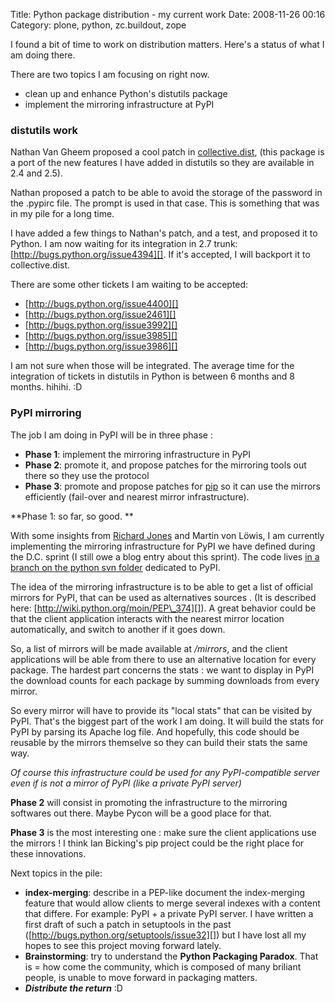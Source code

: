 Title: Python package distribution - my current work 
Date: 2008-11-26 00:16
Category: plone, python, zc.buildout, zope

I found a bit of time to work on distribution matters. Here's a status
of what I am doing there.   
  
There are two topics I am focusing on right now.   
-   clean up and enhance Python's distutils package
-   implement the mirroring infrastructure at PyPI

  
### distutils work

  
Nathan Van Gheem proposed a cool patch in [collective.dist][], (this
package is a port of the new features I have added in distutils so they
are available in 2.4 and 2.5).   
  
Nathan proposed a patch to be able to avoid the storage of the password
in the .pypirc file. The prompt is used in that case. This is something
that was in my pile for a long time.   
  
I have added a few things to Nathan's patch, and a test, and proposed
it to Python. I am now waiting for its integration in 2.7 trunk:
[http://bugs.python.org/issue4394][]. If it's accepted, I will backport
it to collective.dist.   
  
There are some other tickets I am waiting to be accepted:   
-   [http://bugs.python.org/issue4400][]
-   [http://bugs.python.org/issue2461][]
-   [http://bugs.python.org/issue3992][]
-   [http://bugs.python.org/issue3985][]
-   [http://bugs.python.org/issue3986][]

  
I am not sure when those will be integrated. The average time for the
integration of tickets in distutils in Python is between 6 months and 8
months. hihihi. :D   
### PyPI mirroring

  
The job I am doing in PyPI will be in three phase :   
-   **Phase 1**: implement the mirroring infrastructure in PyPI
-   **Phase 2**: promote it, and propose patches for the mirroring tools
    out there so they use the protocol
-   **Phase 3**: promote and propose patches for [pip][] so it can use
    the mirrors efficiently (fail-over and nearest mirror
    infrastructure).

  
**Phase 1: so far, so good. **   
  
With some insights from [Richard Jones][] and Martin von Löwis, I am
currently implementing the mirroring infrastructure for PyPI we have
defined during the D.C. sprint (I still owe a blog entry about this
sprint). The code lives [in a branch on the python svn folder][]
dedicated to PyPI.   
  
The idea of the mirroring infrastructure is to be able to get a list of
official mirrors for PyPI, that can be used as alternatives sources .
(It is described here: [http://wiki.python.org/moin/PEP\_374][]). A
great behavior could be that the client application interacts with the
nearest mirror location automatically, and switch to another if it goes
down.   
  
So, a list of mirrors will be made available at */mirrors*, and the
client applications will be able from there to use an alternative
location for every package. The hardest part concerns the stats : we
want to display in PyPI the download counts for each package by summing
downloads from every mirror.   
  
So every mirror will have to provide its "local stats" that can be
visited by PyPI. That's the biggest part of the work I am doing. It will
build the stats for PyPI by parsing its Apache log file. And hopefully,
this code should be reusable by the mirrors themselve so they can build
their stats the same way.   
  
*Of course this infrastructure could be used for any PyPI-compatible
server even if is not a mirror of PyPI (like a private PyPI server)*   
  
**Phase 2** will consist in promoting the infrastructure to the
mirroring softwares out there. Maybe Pycon will be a good place for
that.   
  
**Phase 3** is the most interesting one : make sure the client
applications use the mirrors ! I think Ian Bicking's pip project could
be the right place for these innovations.   
  
Next topics in the pile:   
-   **index-merging**: describe in a PEP-like document the index-merging
    feature that would allow clients to merge several indexes with a
    content that differe. For example: PyPI + a private PyPI server. I
    have written a first draft of such a patch in setuptools in the past
    ([http://bugs.python.org/setuptools/issue32][]) but I have lost all
    my hopes to see this project moving forward lately.
-   **Brainstorming**: try to understand the **Python Packaging
    Paradox**. That is = how come the community, which is composed of
    many briliant people, is unable to move forward in packaging
    matters.
-   ***Distribute the return*** :D

  [collective.dist]: http://pypi.python.org/pypi/collective.dist/0.2.0#what-is-collective-dist
  [http://bugs.python.org/issue4394]: http://bugs.python.org/issue4394
  [http://bugs.python.org/issue4400]: http://bugs.python.org/issue4400
  [http://bugs.python.org/issue2461]: http://bugs.python.org/issue2461
  [http://bugs.python.org/issue3992]: http://bugs.python.org/issue3992
  [http://bugs.python.org/issue3985]: http://bugs.python.org/issue3985
  [http://bugs.python.org/issue3986]: http://bugs.python.org/issue3986
  [pip]: http://pypi.python.org/pypi/pip
  [Richard Jones]: http://www.mechanicalcat.net/richard/log/Python
  [in a branch on the python svn folder]: https://svn.python.org/packages/branches/tarek-pypi/pypi/
  [http://wiki.python.org/moin/PEP\_374]: http://wiki.python.org/moin/PEP_374
  [http://bugs.python.org/setuptools/issue32]: http://bugs.python.org/setuptools/issue32
